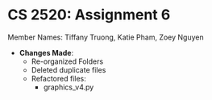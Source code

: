 # CS 2520: Assignment 6 

Member Names:
Tiffany Truong, Katie Pham, Zoey Nguyen
- **Changes Made**: 
  - Re-organized Folders
  - Deleted duplicate files
  - Refactored files:
    - graphics_v4.py
